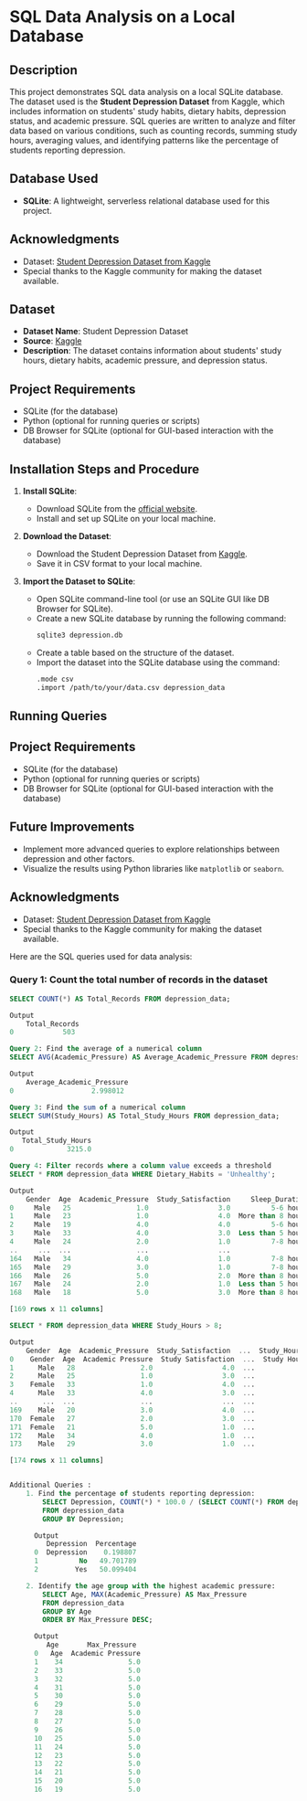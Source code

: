 # SQL Data Analysis on a Local Database

## Description
This project demonstrates SQL data analysis on a local SQLite database. The dataset used is the **Student Depression Dataset** from Kaggle, which includes information on students' study habits, dietary habits, depression status, and academic pressure. SQL queries are written to analyze and filter data based on various conditions, such as counting records, summing study hours, averaging values, and identifying patterns like the percentage of students reporting depression.

## Database Used
- **SQLite**: A lightweight, serverless relational database used for this project.

## Acknowledgments
- Dataset: [Student Depression Dataset from Kaggle](https://www.kaggle.com/datasets)
- Special thanks to the Kaggle community for making the dataset available.

## Dataset
- **Dataset Name**: Student Depression Dataset
- **Source**: [Kaggle](https://www.kaggle.com/datasets)
- **Description**: The dataset contains information about students' study hours, dietary habits, academic pressure, and depression status.

## Project Requirements
- SQLite (for the database)
- Python (optional for running queries or scripts)
- DB Browser for SQLite (optional for GUI-based interaction with the database)

## Installation Steps and Procedure

1. **Install SQLite**:
   - Download SQLite from the [official website](https://www.sqlite.org/download.html).
   - Install and set up SQLite on your local machine.

2. **Download the Dataset**:
   - Download the Student Depression Dataset from [Kaggle](https://www.kaggle.com/datasets).
   - Save it in CSV format to your local machine.

3. **Import the Dataset to SQLite**:
   - Open SQLite command-line tool (or use an SQLite GUI like DB Browser for SQLite).
   - Create a new SQLite database by running the following command:
     ```bash
     sqlite3 depression.db
     ```
   - Create a table based on the structure of the dataset.
   - Import the dataset into the SQLite database using the command:
     ```bash
     .mode csv
     .import /path/to/your/data.csv depression_data
     ```

## Running Queries

## Project Requirements
- SQLite (for the database)
- Python (optional for running queries or scripts)
- DB Browser for SQLite (optional for GUI-based interaction with the database)

## Future Improvements
- Implement more advanced queries to explore relationships between depression and other factors.
- Visualize the results using Python libraries like `matplotlib` or `seaborn`.

## Acknowledgments
- Dataset: [Student Depression Dataset from Kaggle](https://www.kaggle.com/datasets)
- Special thanks to the Kaggle community for making the dataset available.

Here are the SQL queries used for data analysis:

### Query 1: Count the total number of records in the dataset
```sql
SELECT COUNT(*) AS Total_Records FROM depression_data;

Output 
    Total_Records
0            503

Query 2: Find the average of a numerical column
SELECT AVG(Academic_Pressure) AS Average_Academic_Pressure FROM depression_data;

Output
    Average_Academic_Pressure
0                   2.998012

Query 3: Find the sum of a numerical column
SELECT SUM(Study_Hours) AS Total_Study_Hours FROM depression_data;

Output
   Total_Study_Hours
0             3215.0

Query 4: Filter records where a column value exceeds a threshold
SELECT * FROM depression_data WHERE Dietary_Habits = 'Unhealthy';

Output
    Gender  Age  Academic_Pressure  Study_Satisfaction     Sleep_Duration  ... Suicidal_Thoughts Study_Hours  Financial_Stress  Family_History_Mental_Illness Depression
0     Male   25                1.0                 3.0          5-6 hours  ...               Yes          10                 4                             No        Yes
1     Male   23                1.0                 4.0  More than 8 hours  ...               Yes           7                 2                            Yes         No
2     Male   19                4.0                 4.0          5-6 hours  ...               Yes           1                 4                            Yes        Yes
3     Male   33                4.0                 3.0  Less than 5 hours  ...               Yes          10                 1                             No        Yes
4     Male   24                2.0                 1.0          7-8 hours  ...               Yes          11                 5                             No        Yes
..     ...  ...                ...                 ...                ...  ...               ...         ...               ...                            ...        ...
164   Male   34                4.0                 1.0          7-8 hours  ...               Yes          11                 5                             No        Yes
165   Male   29                3.0                 1.0          7-8 hours  ...               Yes           9                 3                            Yes        Yes
166   Male   26                5.0                 2.0  More than 8 hours  ...                No           8                 3                             No        Yes
167   Male   24                2.0                 1.0  Less than 5 hours  ...               Yes           8                 5                             No        Yes
168   Male   18                5.0                 3.0  More than 8 hours  ...                No           6                 2                            Yes        Yes

[169 rows x 11 columns]

SELECT * FROM depression_data WHERE Study_Hours > 8;

Output
    Gender  Age  Academic_Pressure  Study_Satisfaction  ...  Study_Hours  Financial_Stress     Family_History_Mental_Illness  Depression
0    Gender  Age  Academic Pressure  Study Satisfaction  ...  Study Hours  Financial Stress  Family History of Mental Illness  Depression
1      Male   28                2.0                 4.0  ...            9                 2                               Yes          No
2      Male   25                1.0                 3.0  ...           10                 4                                No         Yes
3    Female   33                1.0                 4.0  ...           10                 3                                No          No
4      Male   33                4.0                 3.0  ...           10                 1                                No         Yes
..      ...  ...                ...                 ...  ...          ...               ...                               ...         ...
169    Male   20                3.0                 4.0  ...            9                 5                               Yes         Yes
170  Female   27                2.0                 3.0  ...           11                 2                               Yes          No
171  Female   21                5.0                 1.0  ...           12                 3                                No         Yes
172    Male   34                4.0                 1.0  ...           11                 5                                No         Yes
173    Male   29                3.0                 1.0  ...            9                 3                               Yes         Yes

[174 rows x 11 columns]


Additional Queries : 
    1. Find the percentage of students reporting depression:
        SELECT Depression, COUNT(*) * 100.0 / (SELECT COUNT(*) FROM depression_data) AS Percentage
        FROM depression_data
        GROUP BY Depression;

      Output
         Depression  Percentage
      0  Depression    0.198807
      1          No   49.701789
      2         Yes   50.099404

    2. Identify the age group with the highest academic pressure:
        SELECT Age, MAX(Academic_Pressure) AS Max_Pressure
        FROM depression_data
        GROUP BY Age
        ORDER BY Max_Pressure DESC;

      Output
         Age       Max_Pressure
      0   Age  Academic Pressure
      1    34                5.0
      2    33                5.0
      3    32                5.0
      4    31                5.0
      5    30                5.0
      6    29                5.0
      7    28                5.0
      8    27                5.0
      9    26                5.0
      10   25                5.0
      11   24                5.0
      12   23                5.0
      13   22                5.0
      14   21                5.0
      15   20                5.0
      16   19                5.0






